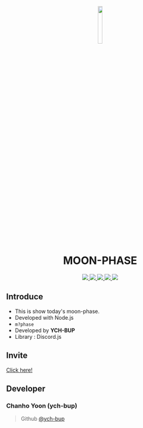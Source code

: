 <div align="center">
    <img src="https://media.discordapp.net/attachments/780715659901796352/796727772025716737/Fotoram.io_2.png" height="16%" width="16%">
    <h1>MOON-PHASE</h1>
    <p>
        <a href="">
            <img src="https://img.shields.io/github/stars/ych-bup/moon-phase?style=flat-square&logo=github">
        </a>        
        <a href="">
            <img src="https://img.shields.io/github/forks/ych-bup/moon-phase?stlye=flat-square&logo=github">
        </a>
        <a href="">
            <img src="https://img.shields.io/github/watchers/ych-bup/moon-phase?style=flat-square&logo=github">
        </a>
        <a href="">
            <img src="https://img.shields.io/bitbucket/issues/ych-bup/moon-phase?style=flat-square&logo=appveyor">
        </a>
        <a href="">
            <img src="https://img.shields.io/github/license/ych-bup/moon-phase?style=flat-square&logo=appveyor">
        </a>
    </p>
</div>

## Introduce

- This is show today's moon-phase.
- Developed with Node.js
- ```m?phase```
- Developed by **YCH-BUP**
- Library : Discord.js

## Invite

[Click here!](https://discord.com/api/oauth2/authorize?client_id=793713179116830761&permissions=8&scope=bot)

## Developer

<div align="left">
    <p>
        <h3>Chanho Yoon (ych-bup)</h3>
    </p>
</div>

> Github [@ych-bup](https://github.com/ych-bup)    
